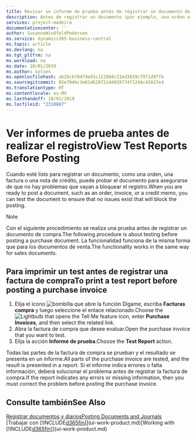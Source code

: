 ```yaml
---
title: Revisar un informe de prueba antes de registrar un documento de venta o de compra | Documentos de Microsoft
description: Antes de registrar un documento (por ejemplo, una orden o una nota de crédito), puede probarlo y revisarlo para comprobar si hay errores que puedan bloquear el registro.
services: project-madeira
documentationcenter: ''
author: SusanneWindfeldPedersen
ms.service: dynamics365-business-central
ms.topic: article
ms.devlang: na
ms.tgt_pltfrm: na
ms.workload: na
ms.date: 10/01/2019
ms.author: solsen
ms.openlocfilehash: ab2bcb78479e91c111868c21bd3019c7971d9ffb
ms.sourcegitcommit: 02e704bc3e01d62072144919774f1244c42827e4
ms.translationtype: HT
ms.contentlocale: es-MX
ms.lasthandoff: 10/01/2019
ms.locfileid: "2310887"
---
```

# <a name="view-test-reports-before-posting"></a><span data-ttu-id="a6b9c-103">Ver informes de prueba antes de realizar el registro</span><span class="sxs-lookup"><span data-stu-id="a6b9c-103">View Test Reports Before Posting</span></span>
<span data-ttu-id="a6b9c-104">Cuando esté listo para registrar un documento, como una orden, una factura o una nota de crédito, puede probar el documento para asegurarse de que no hay problemas que vayan a bloquear el registro.</span><span class="sxs-lookup"><span data-stu-id="a6b9c-104">When you are ready to post a document, such as an order, invoice, or a credit memo, you can test the document to ensure that no issues exist that will block the posting.</span></span>

> [!NOTE]  
>   <span data-ttu-id="a6b9c-105">Con el siguiente procedimiento se realiza una prueba antes de registrar un documento de compra.</span><span class="sxs-lookup"><span data-stu-id="a6b9c-105">The following procedure is about testing before posting a purchase document.</span></span> <span data-ttu-id="a6b9c-106">La funcionalidad funciona de la misma forma que para los documentos de venta.</span><span class="sxs-lookup"><span data-stu-id="a6b9c-106">The functionality works in the same way for sales documents.</span></span>

## <a name="to-print-a-test-report-before-posting-a-purchase-invoice"></a><span data-ttu-id="a6b9c-107">Para imprimir un test antes de registrar una factura de compra</span><span class="sxs-lookup"><span data-stu-id="a6b9c-107">To print a test report before posting a purchase invoice</span></span>
1. <span data-ttu-id="a6b9c-108">Elija el icono ![bombilla que abre la función Dígame](media/ui-search/search_small.png "Dígame que desea hacer"), escriba **Facturas compra** y luego seleccione el enlace relacionado.</span><span class="sxs-lookup"><span data-stu-id="a6b9c-108">Choose the ![Lightbulb that opens the Tell Me feature](media/ui-search/search_small.png "Tell me what you want to do") icon, enter **Purchase Invoices**, and then select the related link.</span></span>
2. <span data-ttu-id="a6b9c-109">Abra la factura de compra que desee evaluar.</span><span class="sxs-lookup"><span data-stu-id="a6b9c-109">Open the purchase invoice that you want to test.</span></span>
3. <span data-ttu-id="a6b9c-110">Elija la acción **Informe de prueba**.</span><span class="sxs-lookup"><span data-stu-id="a6b9c-110">Choose the **Test Report** action.</span></span>  

<span data-ttu-id="a6b9c-111">Todas las partes de la factura de compra se prueban y el resultado se presenta en un informe.</span><span class="sxs-lookup"><span data-stu-id="a6b9c-111">All parts of the purchase invoice are tested, and the result is presented in a report.</span></span> <span data-ttu-id="a6b9c-112">Si el informe indica errores o falta información, deberá solucionar el problema antes de registrar la factura de compra.</span><span class="sxs-lookup"><span data-stu-id="a6b9c-112">If the report indicates any errors or missing information, then you must correct the problem before posting the purchase invoice.</span></span>

## <a name="see-also"></a><span data-ttu-id="a6b9c-113">Consulte también</span><span class="sxs-lookup"><span data-stu-id="a6b9c-113">See Also</span></span>
[<span data-ttu-id="a6b9c-114">Registrar documentos y diarios</span><span class="sxs-lookup"><span data-stu-id="a6b9c-114">Posting Documents and Journals</span></span>](ui-post-documents-journals.md)  
<span data-ttu-id="a6b9c-115">[Trabajar con [!INCLUDE[d365fin](includes/d365fin_md.md)]](ui-work-product.md)</span><span class="sxs-lookup"><span data-stu-id="a6b9c-115">[Working with [!INCLUDE[d365fin](includes/d365fin_md.md)]](ui-work-product.md)</span></span>
